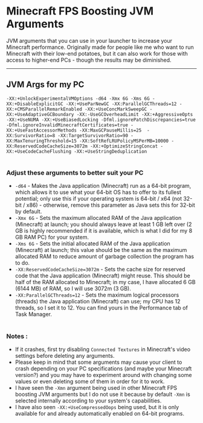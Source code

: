 # Minecraft FPS Boosting JVM Arguments

JVM arguments that you can use in your launcher to increase your Minecraft performance. Originally made for people like me who want to run Minecraft with their low-end potatoes, but it can also work for those with access to higher-end PCs - though the results may be diminished.

---

## JVM Args for my PC
```
-XX:+UnlockExperimentalVMOptions -d64 -Xmx 6G -Xms 6G -XX:+DisableExplicitGC -XX:+UseParNewGC -XX:ParallelGCThreads=12 -XX:+CMSParallelRemarkEnabled -XX:+UseConcMarkSweepGC -XX:+UseAdaptiveGCBoundary -XX:-UseGCOverheadLimit -XX:+AggressiveOpts -XX:+UseNUMA -XX:+UseBiasedLocking -Dfml.ignorePatchDiscrepancies=true -Dfml.ignoreInvalidMinecraftCertificates=true -XX:+UseFastAccessorMethods -XX:MaxGCPauseMillis=25  -XX:SurvivorRatio=8 -XX:TargetSurvivorRatio=90 -XX:MaxTenuringThreshold=15 -XX:SoftRefLRUPolicyMSPerMB=10000 -XX:ReservedCodeCacheSize=3072m -XX:+OptimizeStringConcat -XX:+UseCodeCacheFlushing -XX:+UseStringDeduplication
```

#

### Adjust these arguments to better suit your PC

- `-d64` - Makes the Java application (Minecraft) run as a 64-bit program, which allows it to use what your 64-bit OS has to offer to its fullest potential; only use this if your operating system is 64-bit / x64 (not 32-bit / x86) - otherwise, remove this parameter as Java sets this for 32-bit by default.
- `-Xmx 6G` - Sets the maximum allocated RAM of the Java application (Minecraft) at launch; you should always leave at least 1 GB left over (2 GB is highly recommended if it is available, which is what I did for my 8 GB RAM PC) for your system.
- `-Xms 6G` - Sets the initial allocated RAM of the Java application (Minecraft) at launch; this value should be the same as the maximum allocated RAM to reduce amount of garbage collection the program has to do.
- `-XX:ReservedCodeCacheSize=3072m` - Sets the cache size for reserved code that the Java application (Minecraft) might reuse. This should be half of the RAM allocated to Minecraft; in my case, I have allocated 6 GB (6144 MB) of RAM, so I will use 3072m (3 GB).
- `-XX:ParallelGCThreads=12` - Sets the maximum logical processors (threads) the Java application (Minecraft) can use; my CPU has 12 threads, so I set it to 12. You can find yours in the Performance tab of Task Manager.

#

### Notes :
- If it crashes, first try disabling `Connected Textures` in Minecraft's video settings before deleting any arguments.
- Please keep in mind that some arguments may cause your client to crash depending on your PC specifications (and maybe your Minecraft version?) and you may have to experiment around with changing some values or even deleting some of them in order for it to work.
- I have seen the `-Xmn` argument being used in other Minecraft FPS boosting JVM arguments but I do not use it because by default `-Xmn` is selected internally according to your system's capabilities.
- I have also seen `-XX:+UseCompressedOops` being used, but it is only available for and already automatically enabled on 64-bit programs.
